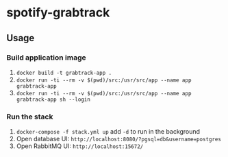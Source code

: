 # spotify-grabtrack

## Usage

### Build application image

1. `docker build -t grabtrack-app .`
1. `docker run -ti --rm -v $(pwd)/src:/usr/src/app --name app grabtrack-app`
1. `docker run -ti --rm -v $(pwd)/src:/usr/src/app --name app grabtrack-app sh --login`

### Run the stack

1. `docker-compose -f stack.yml up` add `-d` to run in the background
1. Open database UI: `http://localhost:8080/?pgsql=db&username=postgres`
1. Open RabbitMQ UI: `http://localhost:15672/`
